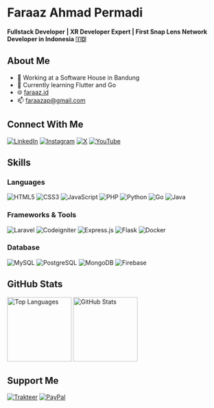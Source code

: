 # Faraaz Ahmad Permadi

**Fullstack Developer | XR Developer Expert | First Snap Lens Network Developer in Indonesia 🇮🇩**

## About Me
- 🔭 Working at a Software House in Bandung
- 🌱 Currently learning Flutter and Go
- 🌐 [faraaz.id](https://faraaz.id/)
- 📫 [faraazap@gmail.com](mailto:faraazap@gmail.com)

## Connect With Me
[![LinkedIn](https://img.shields.io/badge/linkedin-%230077B5.svg?style=flat-square&logo=linkedin&logoColor=white)](https://www.linkedin.com/in/faraazahmadpermadi/)
[![Instagram](https://img.shields.io/badge/Instagram-%23E4405F.svg?style=flat-square&logo=Instagram&logoColor=white)](https://www.instagram.com/f.ahmad480/)
[![X](https://img.shields.io/badge/X-%23000000.svg?style=flat-square&logo=X&logoColor=white)](https://x.com/f_ahmad480)
[![YouTube](https://img.shields.io/badge/YouTube-%23FF0000.svg?style=flat-square&logo=YouTube&logoColor=white)](https://www.youtube.com/@Faraaz480)

## Skills

### Languages
![HTML5](https://img.shields.io/badge/HTML5-%23E34F26.svg?style=flat-square&logo=html5&logoColor=white)
![CSS3](https://img.shields.io/badge/CSS3-%231572B6.svg?style=flat-square&logo=css3&logoColor=white)
![JavaScript](https://img.shields.io/badge/JavaScript-%23F7DF1E.svg?style=flat-square&logo=javascript&logoColor=black)
![PHP](https://img.shields.io/badge/PHP-%23777BB4.svg?style=flat-square&logo=php&logoColor=white)
![Python](https://img.shields.io/badge/Python-%233776AB.svg?style=flat-square&logo=python&logoColor=white)
![Go](https://img.shields.io/badge/Go-%2300ADD8.svg?style=flat-square&logo=go&logoColor=white)
![Java](https://img.shields.io/badge/Java-%23ED8B00.svg?style=flat-square&logo=java&logoColor=white)

### Frameworks & Tools
![Laravel](https://img.shields.io/badge/Laravel-%23FF2D20.svg?style=flat-square&logo=laravel&logoColor=white)
![Codeigniter](https://img.shields.io/badge/Codeigniter-%23EE4623.svg?style=flat-square&logo=codeigniter&logoColor=white)
![Express.js](https://img.shields.io/badge/Express.js-%23404d59.svg?style=flat-square&logo=express&logoColor=%2361DAFB)
![Flask](https://img.shields.io/badge/Flask-%23000.svg?style=flat-square&logo=flask&logoColor=white)
![Docker](https://img.shields.io/badge/Docker-%230db7ed.svg?style=flat-square&logo=docker&logoColor=white)

### Database
![MySQL](https://img.shields.io/badge/MySQL-%234479A1.svg?style=flat-square&logo=mysql&logoColor=white)
![PostgreSQL](https://img.shields.io/badge/PostgreSQL-%23336791.svg?style=flat-square&logo=postgresql&logoColor=white)
![MongoDB](https://img.shields.io/badge/MongoDB-%234EA94B.svg?style=flat-square&logo=mongodb&logoColor=white)
![Firebase](https://img.shields.io/badge/Firebase-%23FFCA28.svg?style=flat-square&logo=firebase&logoColor=black)

## GitHub Stats

<img src="https://github-readme-stats.vercel.app/api/top-langs/?username=fahmad480&layout=compact&theme=default&hide_border=true" height="150" alt="Top Languages" />
<img src="https://github-readme-stats.vercel.app/api?username=fahmad480&show_icons=true&theme=default&hide_border=true" height="150" alt="GitHub Stats" />

## Support Me
[![Trakteer](https://img.shields.io/badge/Trakteer-%23FF5722.svg?style=flat-square)](https://trakteer.id/f.ahmad480)
[![PayPal](https://img.shields.io/badge/PayPal-%2300457C.svg?style=flat-square&logo=paypal&logoColor=white)](https://www.paypal.me/faraaz480)
